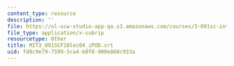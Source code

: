```yaml
---
content_type: resource
description: ''
file: https://ol-ocw-studio-app-qa.s3.amazonaws.com/courses/3-091sc-introduction-to-solid-state-chemistry-fall-2010/fd8c9e7975995ca4b0f8900e868c933a_MIT3_091SCF10lec04_iPOD.vtt
file_type: application/x-subrip
resourcetype: Other
title: MIT3_091SCF10lec04_iPOD.srt
uid: fd8c9e79-7599-5ca4-b0f8-900e868c933a
---
```

